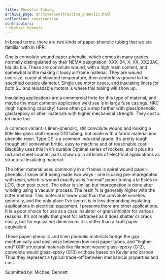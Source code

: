 ```yaml
---
title: Phenolic Tubing
archive_page: archive/construction_phenolic.html
collection: construction
contributors:
- Michael Dennett
---
```

In broad terms, there are two kinds of paper-phenolic tubing that we are familiar with in HPR.

One is convolute wound paper-phenolic, which comes in many grades normally distinguished by their NEMA designation: XXX-34, X, XX, XX23AC, bla bla bla.
These are convolute wound, with a high resin content, and somewhat brittle making it lousy airframe material.
They are wound oversize, cured at elevated temperature, then centerless ground to the specified outside diameter.
Single use motor cases, and insulating liners for both SU and reloadable motors is where this tubing will show up.

Insulating applications are a commercial forte for this type of material, and maybe the most common application we’d see is in large fuse casings.
HRC (high rupturing capacity) fuses often go a step further with glass/phenolic, glass/epoxy or other materials with higher mechanical strength.
They cost a lot more too.

A common variant is linen-phenolic, still convolute wound and looking a little like glass cloth-epoxy G10 tubing, but made with a fabric material and phenolic resin.
Type CE is a common industrial grade.
It’s pretty tough though still somewhat brittle, easy to machine and of reasonable cost.
BlackSky uses this in it’s durable Optimal series of rockets, and it plus it’s rod and sheet counter parts show up in all kinds of electrical applications as structural insulating material.

The other material used commonly in airframes is spiral wound paper-phenolic.
I know of it being made two ways - one is using pre-impregnated with resin, which is wound exactly as is “normal” paper tubing a la Estes or LOC, then post cured.
The other is similar, but impregnation is done after winding using a vacuum process.
The resin % is generally higher with the latter method.
This material is lower cost than the convolute varieties generally, and the only place I’ve seen it is in less demanding insulating applications in electrical equipment.
I presume there are other applications.
It is a poor choice for use as a case insulator or grain inhibitor for various reasons.
It’s not really that great for airframes as it does shatter or crack easily, but for equivalent dimensions it is stiffer than a kraft paper equivalent.

These paper-phenolic and linen phenolic materials bridge the gap mechanically and cost-wise between low cost paper tubes, and “higher-end” GRP structural materials like filament wound glass-epoxy (G12), convolute would glass-epoxy (G10) or those based on Kevlar and carbon.
Thus they represent a typical trade-off between mechanical properties and cost.

Submitted by: Michael Dennett

